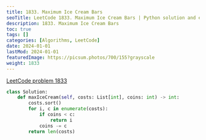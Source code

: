 ```yaml
---
title: 1833. Maximum Ice Cream Bars
seoTitle: LeetCode 1833. Maximum Ice Cream Bars | Python solution and explanation
description: 1833. Maximum Ice Cream Bars
toc: true
tags: []
categories: [Algorithms, LeetCode]
date: 2024-01-01
lastMod: 2024-01-01
featuredImage: https://picsum.photos/700/155?grayscale
weight: 1833
---
```


[LeetCode problem 1833](https://leetcode.com/problems/maximum-ice-cream-bars/)

```python
class Solution:
    def maxIceCream(self, costs: List[int], coins: int) -> int:
        costs.sort()
        for i, c in enumerate(costs):
            if coins < c:
                return i
            coins -= c
        return len(costs)

```
